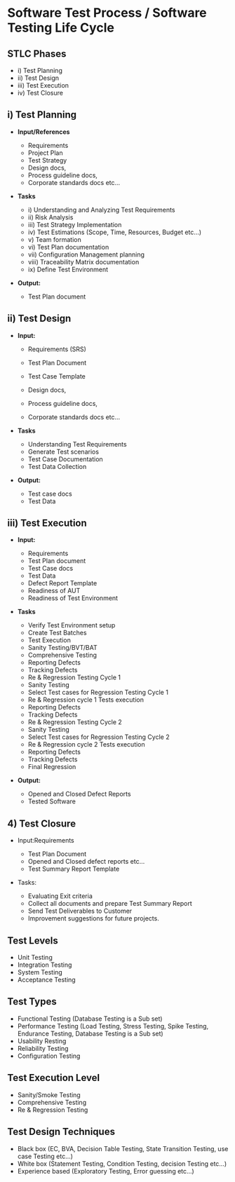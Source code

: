 # Software Test Process / Software Testing Life Cycle
## STLC Phases
-   i) Test Planning
-   ii) Test Design
-   iii) Test Execution
-   iv) Test Closure

## i) Test Planning
-   **Input/References**
    -   Requirements
    -   Project Plan
    -   Test Strategy
    -   Design docs,
    -   Process guideline docs,
    -   Corporate standards docs etc…

-   **Tasks**
    -   i) Understanding and Analyzing Test Requirements
    -   ii) Risk Analysis
    -   iii) Test Strategy Implementation
    -   iv) Test Estimations (Scope, Time, Resources, Budget etc…)
    -   v) Team formation
    -   vi) Test Plan documentation
    -   vii) Configuration Management planning
    -   viii) Traceability Matrix documentation
    -   ix) Define Test Environment

-   **Output:**
    -   Test Plan document

## ii) Test Design
-   **Input:**
    -   Requirements (SRS)
    -   Test Plan Document
    -   Test Case Template

    -   Design docs,
    -   Process guideline docs,
    -   Corporate standards docs etc…

-   **Tasks** 
    -   Understanding Test Requirements
    -   Generate Test scenarios
    -   Test Case Documentation
    -   Test Data Collection
-   **Output:**
    -   Test case docs
    -   Test Data

## iii) Test Execution
-   **Input:**
    -   Requirements
    -   Test Plan document
    -   Test Case docs
    -   Test Data
    -   Defect Report Template
    -   Readiness of AUT
    -   Readiness of Test Environment

-   **Tasks**
    -   Verify Test Environment setup
    -   Create Test Batches
    -   Test Execution
    -   Sanity Testing/BVT/BAT
    -   Comprehensive Testing
    -   Reporting Defects
    -   Tracking Defects
    -   Re & Regression Testing Cycle 1
    -   Sanity Testing
    -   Select Test cases for Regression Testing Cycle 1
    -   Re & Regression cycle 1 Tests execution
    -   Reporting Defects
    -   Tracking Defects
    -   Re & Regression Testing Cycle 2
    -   Sanity Testing
    -   Select Test cases for Regression Testing Cycle 2
    -   Re & Regression cycle 2 Tests execution
    -   Reporting Defects
    -   Tracking Defects
    -   Final Regression

-   **Output:**
    -   Opened and Closed Defect Reports
    -   Tested Software

## 4) Test Closure
-   Input:Requirements
    -   Test Plan Document
    -   Opened and Closed defect reports etc…
    -   Test Summary Report Template

-   Tasks: 
    -   Evaluating Exit criteria
    -   Collect all documents and prepare Test Summary Report
    -   Send Test Deliverables to Customer
    -   Improvement suggestions for future projects.

## Test Levels
-   Unit Testing
-   Integration Testing
-   System Testing
-   Acceptance Testing

## Test Types
-   Functional Testing (Database Testing is a Sub set)
-   Performance Testing (Load Testing, Stress Testing, Spike Testing, Endurance Testing, Database Testing is a Sub set)
-   Usability Resting
-   Reliability Testing
-   Configuration Testing

## Test Execution Level
-   Sanity/Smoke Testing
-   Comprehensive Testing
-   Re & Regression Testing

## Test Design Techniques
-   Black box (EC, BVA, Decision Table Testing, State Transition Testing, use case Testing etc…)
-   White box (Statement Testing, Condition Testing, decision Testing etc…)
-   Experience based (Exploratory Testing, Error guessing etc…)